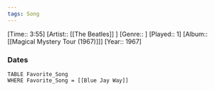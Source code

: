 ```yaml
---
tags: Song  
---
```

[Time:: 3:55]
[Artist:: [[The Beatles]] ]
[Genre:: ]
[Played:: 1]
[Album:: [[Magical Mystery Tour (1967)]]]
[Year:: 1967]
### Dates
````dataview
TABLE Favorite_Song
WHERE Favorite_Song = [[Blue Jay Way]]
````